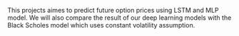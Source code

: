 This projects aimes to predict future option prices using LSTM and MLP model. We will also compare the result of our deep learning models
with the Black Scholes model which uses constant volatility assumption.
